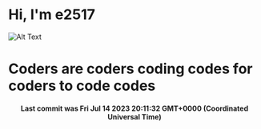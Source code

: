 # Hi, I'm e2517

![Alt Text](https://github.com/E2517/e2517/blob/master/images/background.gif)

# Coders are coders coding codes for coders to code codes

<h4 align="center">Last commit was Fri Jul 14 2023 20:11:32 GMT+0000 (Coordinated Universal Time)</h4>
